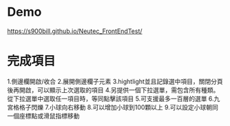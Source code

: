 # Demo
https://s900bill.github.io/Neutec_FrontEndTest/

# 完成項目

1.側邊欄開啟/收合
2.展開側邊欄子元素
3.hightlight並且記錄選中項目，關閉分頁後再開啟，可以顯示上次選取的項目
4.另提供一個下拉選單，需包含所有種類。從下拉選單中選取任一項目時，等同點擊該項目
5.可支援最多一百層的選單
6.九宮格格子閃爍
7.小球向右移動
8.可以增加小球到100顆以上
9.可以設定小球朝同一個座標點或滑鼠指標移動
